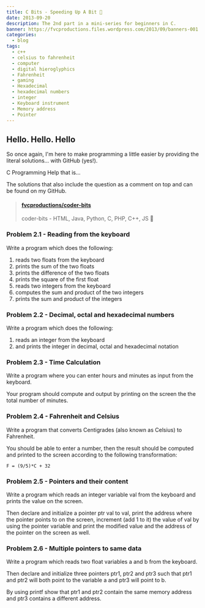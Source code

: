 ```yaml
---
title: C Bits - Speeding Up A Bit 🚤
date: 2013-09-20
description: The 2nd part in a mini-series for beginners in C.
banner: https://fvcproductions.files.wordpress.com/2013/09/banners-001.jpg?w=1024&h=436&crop=1
categories:
  - blog
tags:
  - c++
  - celsius to fahrenheit
  - computer
  - digital hieroglyphics
  - Fahrenheit
  - gaming
  - Hexadecimal
  - hexadecimal numbers
  - integer
  - Keyboard instrument
  - Memory address
  - Pointer
---
```


## Hello. Hello. Hello

So once again, I'm here to make programming a little easier by providing the literal solutions… with GitHub (yes!).

C Programming Help that is…

The solutions that also include the question as a comment on top and can be found on my GitHub.

<blockquote class="embedly-card"><h4><a href="//github.com/fvcproductions/coder-bits">fvcproductions/coder-bits</a></h4><p>coder-bits - HTML, Java, Python, C, PHP, C++, JS 💩</p></blockquote>
<script async src="//cdn.embedly.com/widgets/platform.js" charset="UTF-8"></script>

### Problem 2.1 - Reading from the keyboard

Write a program which does the following:

1. reads two floats from the keyboard
2. prints the sum of the two floats
3. prints the difference of the two floats
4. prints the square of the first float
5. reads two integers from the keyboard
6. computes the sum and product of the two integers
7. prints the sum and product of the integers

### Problem 2.2 - Decimal, octal and hexadecimal numbers

Write a program which does the following:

1. reads an integer from the keyboard
2. and prints the integer in decimal, octal and hexadecimal notation

### Problem 2.3 - Time Calculation

Write a program where you can enter hours and minutes as input from the keyboard.

Your program should compute and output by printing on the screen the the total number of minutes.

### Problem 2.4 - Fahrenheit and Celsius

Write a program that converts Centigrades (also known as Celsius) to Fahrenheit.

You should be able to enter a number, then the result should be computed and printed to the screen according to the following transformation:

`F = (9/5)*C + 32`

### Problem 2.5 - Pointers and their content

Write a program which reads an integer variable val from the keyboard and prints the value on the screen.

Then declare and initialize a pointer ptr val to val, print the address where the pointer points to on the screen, increment (add 1 to it) the value of val by using the pointer variable and print the modified value and the address of the pointer on the screen as well.

### Problem 2.6 - Multiple pointers to same data

Write a program which reads two float variables a and b from the keyboard.

Then declare and initialize three pointers ptr1, ptr2 and ptr3 such that ptr1 and ptr2 will both point to the variable a and ptr3 will point to b.

By using printf show that ptr1 and ptr2 contain the same memory address and ptr3 contains a different address.
